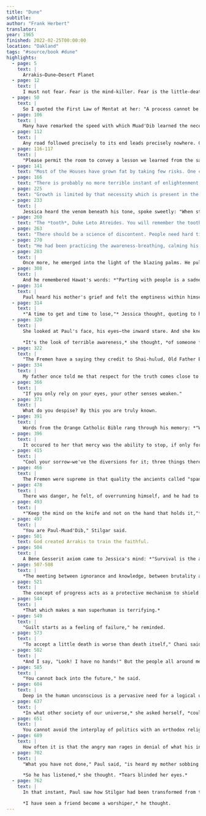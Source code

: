 ```yaml
---
title: "Dune"
subtitle:
author: "Frank Herbert"
translator:
year: 1965
finished: 2022-02-25T00:00:00
location: "Oakland"
tags: "#source/book #dune"
highlights:
  - page: 5
    text: |
      Arrakis—Dune—Desert Planet
  - page: 12
    text: | 
      I must not fear. Fear is the mind-killer. Fear is the little-death that brings total obliteration. I will face my fear. I will permit it to pass over me and through me. And when it has gone past I will turn the inner eye to see its path. Where the fear has gone there will be nothing. Only I will remain.
  - page: 50
    text: |
      So I quoted the First Law of Mentat at her: "A process cannot be understood by stopping it. Understanding must move with the flow of the process, must join it and flow with it."
  - page: 106
    text: |
      Many have remarked the speed with which Muad'Dib learned the necessities of Arrakis. The Bene Gesserit, of course, know the basis of this speed. For the others, we can say that Muad'Dib learned rapidly because his first training was in how to learn. And the first lesson of all was the basic trust that he could learn. It is shocking to find how many people do not believe they can learn, and how many more believe learning to be difficult. Muad'Dib knew that every experience carries its lesson.
  - page: 112
    text: |
      Any road followed precisely to its end leads precisely nowhere. Climb the mountain just a little bit to test that it's a mountain. From the top of the mountain, you cannot see the mountain.
  - page: 116-117
    text: |
      "Please permit the room to convey a lesson we learned from the same teachers: the proximity of a desirable thing tempts one to overindulgence."
  - page: 141
    text: "Most of the Houses have grown fat by taking few risks. One cannot truly blame them for this; one can only despise them."
  - page: 166
    text: "There is probably no more terrible instant of enlightenment than the one in which you discover your father is a man—with human flesh."
  - page: 225
    text: "Growth is limited by that necessity which is present in the least amount. And, naturally, the least favorable condition controls the growth rate."
  - page: 233
    text: |
      Jessica heard the venom beneath his tone, spoke sweetly: "When strangers meet, great allowance should be made for differences of custom and training."
  - page: 260
    text: "The *tooth*, Duke Leto Atreides. You will remember the tooth."
  - page: 263
    text: "There should be a science of discontent. People need hard times and oppression to develop psychic muscles."
  - page: 270
    text: "He had been practicing the awareness-breathing, calming his mind, listening to their captors. The deaf one posed a problem, but Paul contained his despair. The mind-calming Bene Gesserit regimen his mother had taught him kept him poised, ready to expand any opportunity."
  - page: 283
    text: | 
      Once more, he emerged into the light of the blazing palms. He pulled his cloak around him, stared at the flames. *Soon I will know. Soon I will see the Baron and I will know. And the Baron—he will encounter a small tooth.*
  - page: 308
    text: |
      And he remembered Hawat's words: *"Parting with people is a sadness; a place is only a place."*
  - page: 314
    text: |
      Paul heard his mother's grief and felt the emptiness within himself. *I have no grief,* he thought. *Why? Why?* He felt the inability to grieve as a terrible flaw.
  - page: 314
    text: |
      *"A time to get and time to lose,"* Jessica thought, quoting to herself from the O.C. Bible. *"A time to keep and a time to cast away; a time for love and a time to hate; a time of war and a time of peace."*
  - page: 320
    text: |
      She looked at Paul's face, his eyes—the inward stare. And she knew where she had seen such a look before: pictured in records of disasters—on the faces of children who experienced starvation or terrible injury. The eyes were like pits, mouth a straight line, cheeks indrawn.

      *It's the look of terrible awareness,* she thought, *of someone forced to the knowledge of his own mortality.*
  - page: 322
    text: |
      "The Fremen have a saying they credit to Shai-hulud, Old Father Eternity," he said. "They say: 'Be prepared to appreciate what you meet.'"
  - page: 334
    text: | 
      My father once told me that respect for the truth comes close to being the basis for all morality. "Something cannot emerge from nothing," he said. This is profound thinking if you understand how unstable "the truth" can be.
  - page: 366
    text: |
      "If you only rely on your eyes, your other senses weaken."
  - page: 371
    text: |
      What do you despise? By this you are truly known.
  - page: 391
    text: |
      Words from the Orange Catholic Bible rang through his memory: *"What senses do we lack that we cannot see or hear another world all around us?"*
  - page: 396
    text: |
      It occured to her that mercy was the ability to stop, if only for a moment. There was no mercy where there could be no stopping.
  - page: 415
    text: |
      "Cool your sorrow—we've the diversions for it; three things there are that ease the heart—water, green grass, and the beauty of woman."
  - page: 466
    text: |
      The Fremen were supreme in that quality the ancients called "spannungsbogen"—which is the self-imposed delay between desire for a thing and the act of reaching out to grasp that thing.
  - page: 478
    text: |
      There was danger, he felt, of overrunning himself, and he had to hold onto his awareness of the present, sensing the blurred deflection of experience, the flowing moment, the continual solidification of that-which-is into the perpetual-was.
  - page: 493
    text: |
      *"Keep the mind on the knife and not on the hand that holds it,"* Gurney Halleck had told him time and again. *"The knife is more dangerous than the hand and the knife can be in either hand."*
  - page: 497
    text: |
      "You are Paul-Muad'Dib," Stilgar said.
  - page: 501
    text: God created Arrakis to train the faithful.
  - page: 504
    text: |
      A Bene Gesserit axiom came to Jessica's mind: *"Survival is the ability to swim in strange water."*
  - page: 507-508
    text: |
      *The meeting between ignorance and knowledge, between brutality and culture—it begins in the dignity with which we treat our dead.*
  - page: 521
    text: | 
      The concept of progress acts as a protective mechanism to shield us from the terrors of the future.
  - page: 544
    text: |
      *That which makes a man superhuman is terrifying.*
  - page: 549
    text: |
      "Guilt starts as a feeling of failure," he reminded.
  - page: 573
    text: |
      "To accept a little death is worse than death itself," Chani said.
  - page: 582
    text: |
      *And I say, "Look! I have no hands!" But the people all around me say: "What are hands?"*
  - page: 585
    text: |
      "You cannot back into the future," he said.
  - page: 604
    text: |
      Deep in the human unconscious is a pervasive need for a logical universe that makes sense. But the real universe is always one step beyond logic.
  - page: 637
    text: |
      *In what other society of our universe,* she asked herself, *could a person of my station accept an anonymous drink and quaff that drink without fear?*
  - page: 651
    text: |
      You cannot avoid the interplay of politics with an orthodox religion. This power struggle permeates the training, educating and disciplining of the orthodox community. Because of this pressure, the leaders of such a community inevitably must face that ultimate internal question: to succumb to complete opportunism as the price of maintaining their rule, or risk sacrificing themselves for the sake of the orthodox ethic.
  - page: 689
    text: | 
      How often it is that the angry man rages in denial of what his inner self is telling him.
  - page: 702
    text: |
      "What you have not done," Paul said, "is heard my mother sobbing in the night over her lost Duke. You have no seen her eyes stab flame when she speaks of killing Harkonnens."

      *So he has listened,* she thought. *Tears blinded her eyes.*
  - page: 762
    text: |
      In that instant, Paul saw how Stilgar had been transformed from the Fremen naib to a *creature* of the Lisan al-Gaib, a receptacle for awe and obedience. It was a lessening of the man, and Paul felt the ghost-wind of the jihad in it.

      *I have seen a friend become a worshiper,* he thought.
---
```

